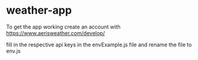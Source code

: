# weather-app

To get the app working create an account with https://www.aerisweather.com/develop/

fill in the respective api keys in the envExample.js file and rename the file to env.js
